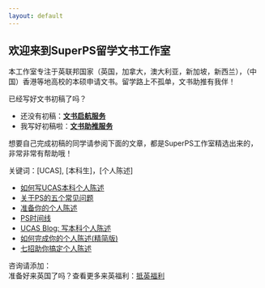 ```yaml
---
layout: default
---
```


## 欢迎来到SuperPS留学文书工作室

本工作室专注于英联邦国家（英国，加拿大，澳大利亚，新加坡，新西兰），（中国）香港等地高校的本硕申请文书。留学路上不孤单，文书助推有我伴！

已经写好文书初稿了吗？
- 还没有初稿：[**文书启航服务**](./subsec/qihang.md)
- 我写好初稿啦：[**文书助推服务**](./subsec/zhutui.md)

想要自己完成初稿的同学请参阅下面的文章，都是SuperPS工作室精选出来的，非常非常有帮助哦！

关键词：\[UCAS\], \[本科生\]，\[个人陈述\]
- [如何写UCAS本科个人陈述](./subsec/ucasps.md)
- [关于PS的五个常见问题](./subsec/fiveqs.md)
- [准备你的个人陈述](./subsec/prepareps.md)
- [PS时间线](./subsec/pstimeline.md)
- [UCAS Blog: 写本科个人陈述](./subsec/writeps.md)
- [如何完成你的个人陈述(精简版)](./subsec/completeps.md)
- [七招助你搞定个人陈述](./subsec/seventips.md)

咨询请添加：<br>
准备好来英国了吗？查看更多来英福利：[抵英福利](./subsec/ukfuli.md)
